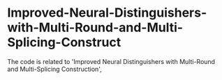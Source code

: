 # Improved-Neural-Distinguishers-with-Multi-Round-and-Multi-Splicing-Construct
The code is related to 'Improved Neural Distinguishers with Multi-Round and Multi-Splicing Construction',
